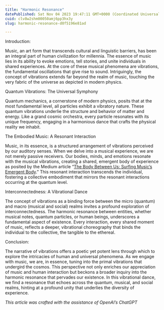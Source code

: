 ```yaml
---
title: "Harmonic Resonance"
datePublished: Sat Nov 04 2023 19:47:11 GMT+0000 (Coordinated Universal Time)
cuid: clv8w2shm00050amj6pp3hx3y
slug: harmonic-resonance-d0f5196e81ad

---
```


Introduction:

Music, an art form that transcends cultural and linguistic barriers, has been an integral part of human civilization for millennia. The essence of music lies in its ability to evoke emotions, tell stories, and unite individuals in shared experiences. At the core of these musical phenomena are vibrations, the fundamental oscillations that give rise to sound. Intriguingly, the concept of vibrations extends far beyond the realm of music, touching the very fabric of the universe as depicted in modern physics.

Quantum Vibrations: The Universal Symphony

Quantum mechanics, a cornerstone of modern physics, posits that at the most fundamental level, all particles exhibit a vibratory nature. These quantum vibrations underlie the structure and behavior of matter and energy. Like a grand cosmic orchestra, every particle resonates with its unique frequency, engaging in a harmonious dance that crafts the physical reality we inhabit.

The Embodied Music: A Resonant Interaction

Music, in its essence, is a structured arrangement of vibrations perceived by our auditory senses. When we delve into a musical experience, we are not merely passive receivers. Our bodies, minds, and emotions resonate with the musical vibrations, creating a shared, emergent body of experience as posited by the Medium article “[The Body Between Us: Surfing Music’s Emergent Body](https://dcoffeen.medium.com/the-body-between-us-surfing-musics-emergent-body-e52aa64dcf9e).” This resonant interaction transcends the individual, fostering a collective embodiment that mirrors the resonant interactions occurring at the quantum level.

Interconnectedness: A Vibrational Dance

The concept of vibrations as a binding force between the micro (quantum) and macro (musical and social) realms invites a profound exploration of interconnectedness. The harmonic resonance between entities, whether musical notes, quantum particles, or human beings, underscores a fundamental aspect of existence. Every interaction, every shared moment of music, reflects a deeper, vibrational choreography that binds the individual to the collective, the tangible to the ethereal.

Conclusion:

The narrative of vibrations offers a poetic yet potent lens through which to explore the intricacies of human and universal phenomena. As we engage with music, we are, in essence, tuning into the primal vibrations that undergird the cosmos. This perspective not only enriches our appreciation of music and human interaction but beckons a broader inquiry into the harmonic resonance that pervades our existence. In this vibrational dance, we find a resonance that echoes across the quantum, musical, and social realms, hinting at a profound unity that underlies the diversity of experience.

*This article was crafted with the assistance of OpenAI’s ChatGPT*
